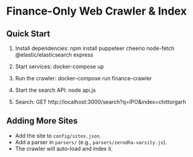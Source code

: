 # Finance-Only Web Crawler & Index

## Quick Start

1. Install dependencies:
   npm install puppeteer cheerio node-fetch @elastic/elasticsearch express

2. Start services:
   docker-compose up

3. Run the crawler:
   docker-compose run finance-crawler

4. Start the search API:
   node api.js

5. Search:
   GET http://localhost:3000/search?q=IPO&index=chittorgarh

## Adding More Sites
- Add the site to `config/sites.json`.
- Add a parser in `parsers/` (e.g., `parsers/zerodha-varsity.js`).
- The crawler will auto-load and index it.
